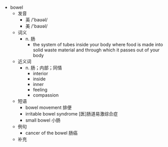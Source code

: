 - bowel
  - 发音
    - 英 /'baʊəl/
    - 美 /'baʊəl/
  - 词义
    - n. 肠
      - the system of tubes inside your body where food is made into solid waste material and through which it passes out of your body
  - 近义词
    - n. 肠；内部；同情
      - interior
      - inside
      - inner
      - feeling
      - compassion
  - 短语
    - bowel movement 排便
    - irritable bowel syndrome [医]肠道易激综合症
    - small bowel 小肠
  - 例句
    - cancer of the bowel 肠癌
  - 补充
